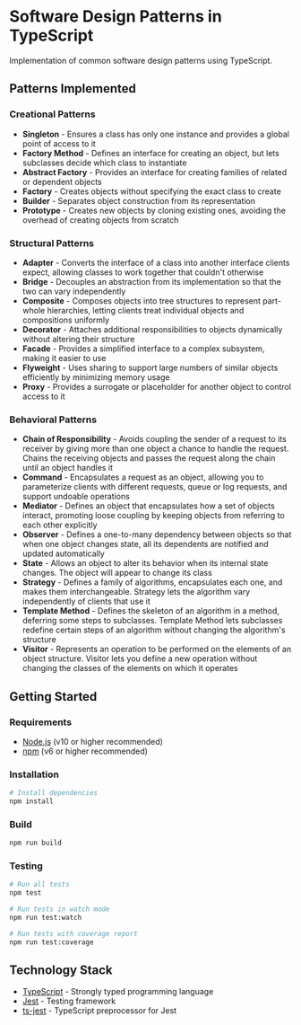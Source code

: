# Software Design Patterns in TypeScript

Implementation of common software design patterns using TypeScript.

## Patterns Implemented

### Creational Patterns

- **Singleton** - Ensures a class has only one instance and provides a global point of access to it
- **Factory Method** - Defines an interface for creating an object, but lets subclasses decide which class to instantiate
- **Abstract Factory** - Provides an interface for creating families of related or dependent objects
- **Factory** - Creates objects without specifying the exact class to create
- **Builder** - Separates object construction from its representation
- **Prototype** - Creates new objects by cloning existing ones, avoiding the overhead of creating objects from scratch

### Structural Patterns

- **Adapter** - Converts the interface of a class into another interface clients expect, allowing classes to work together that couldn't otherwise
- **Bridge** - Decouples an abstraction from its implementation so that the two can vary independently
- **Composite** - Composes objects into tree structures to represent part-whole hierarchies, letting clients treat individual objects and compositions uniformly
- **Decorator** - Attaches additional responsibilities to objects dynamically without altering their structure
- **Facade** - Provides a simplified interface to a complex subsystem, making it easier to use
- **Flyweight** - Uses sharing to support large numbers of similar objects efficiently by minimizing memory usage
- **Proxy** - Provides a surrogate or placeholder for another object to control access to it

### Behavioral Patterns

- **Chain of Responsibility** - Avoids coupling the sender of a request to its receiver by giving more than one object a chance to handle the request. Chains the receiving objects and passes the request along the chain until an object handles it
- **Command** - Encapsulates a request as an object, allowing you to parameterize clients with different requests, queue or log requests, and support undoable operations
- **Mediator** - Defines an object that encapsulates how a set of objects interact, promoting loose coupling by keeping objects from referring to each other explicitly
- **Observer** - Defines a one-to-many dependency between objects so that when one object changes state, all its dependents are notified and updated automatically
- **State** - Allows an object to alter its behavior when its internal state changes. The object will appear to change its class
- **Strategy** - Defines a family of algorithms, encapsulates each one, and makes them interchangeable. Strategy lets the algorithm vary independently of clients that use it
- **Template Method** - Defines the skeleton of an algorithm in a method, deferring some steps to subclasses. Template Method lets subclasses redefine certain steps of an algorithm without changing the algorithm's structure
- **Visitor** - Represents an operation to be performed on the elements of an object structure. Visitor lets you define a new operation without changing the classes of the elements on which it operates

## Getting Started

### Requirements

- [Node.js](https://nodejs.org/) (v10 or higher recommended)
- [npm](https://docs.npmjs.com/) (v6 or higher recommended)

### Installation

```bash
# Install dependencies
npm install
```

### Build

```bash
npm run build
```

### Testing

```bash
# Run all tests
npm test

# Run tests in watch mode
npm run test:watch

# Run tests with coverage report
npm run test:coverage
```

## Technology Stack

- [TypeScript](https://www.typescriptlang.org) - Strongly typed programming language
- [Jest](https://jestjs.io) - Testing framework
- [ts-jest](https://kulshekhar.github.io/ts-jest/) - TypeScript preprocessor for Jest
